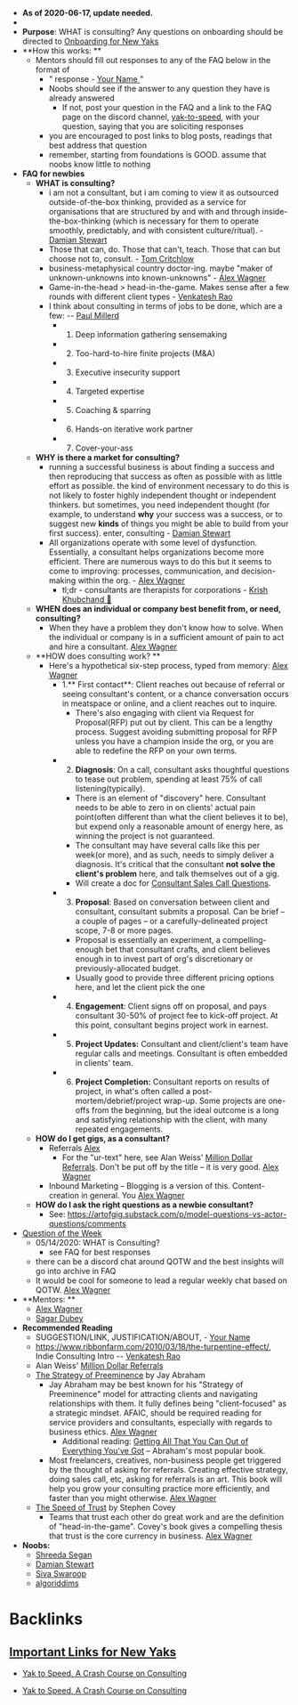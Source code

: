 - __As of 2020-06-17, update needed.__
- 
- **Purpose**: WHAT is consulting? Any questions on onboarding should be directed to [Onboarding for New Yaks](<Onboarding for New Yaks.md>)
- **How this works: **
    - Mentors should fill out responses to any of the FAQ below in the format of 
        - " response - [ Your Name ](< Your Name .md>)"
        - Noobs should see if the answer to any question they have is already answered
            - If not, post your question in the FAQ  and a link to the FAQ page on the discord channel, [yak-to-speed](<yak-to-speed.md>), with your question, saying that you are soliciting responses 
        - you are encouraged to post links to blog posts, readings that best address that question 
        - remember, starting from foundations is GOOD. assume that noobs know little to nothing   
- **FAQ for newbies**
    - **WHAT is consulting?**
        - i am not a consultant, but i am coming to view it as outsourced outside-of-the-box thinking, provided as a service for organisations that are structured by and with and through inside-the-box-thinking (which is necessary for them to operate smoothly, predictably, and with consistent culture/ritual). - [Damian Stewart](<Damian Stewart.md>)
        - Those that can, do. Those that can't, teach. Those that can but choose not to, consult. - [Tom Critchlow](<Tom Critchlow.md>)
        - business-metaphysical country doctor-ing. maybe "maker of unknown-unknowns into known-unknowns" - [Alex Wagner](<Alex Wagner.md>)
        - Game-in-the-head > head-in-the-game. Makes sense after a few rounds with different client types - [Venkatesh Rao](<Venkatesh Rao.md>)
        - I think about consulting in terms of jobs to be done, which are a few: -- [Paul Millerd](<Paul Millerd.md>)
            - 1. Deep information gathering sensemaking
            - 2. Too-hard-to-hire finite projects (M&A)
            - 3. Executive insecurity support
            - 4. Targeted expertise
            - 5. Coaching & sparring
            - 6. Hands-on iterative work partner
            - 7. Cover-your-ass
    - **WHY is there a market for consulting?**
        - running a successful business is about finding a success and then reproducing that success as often as possible with as little effort as possible. the kind of environment necessary to do this is not likely to foster highly independent thought or independent thinkers. but sometimes, you need independent thought (for example, to understand __why__ your success was a success, or to suggest new __kinds__ of things you might be able to build from your first success). enter, consulting - [Damian Stewart](<Damian Stewart.md>)
        - All organizations operate with some level of dysfunction. Essentially, a consultant helps organizations become more efficient. There are numerous ways to do this but it seems to come to improving: processes, communication, and decision-making within the org. - [Alex Wagner](<Alex Wagner.md>)
            - tl;dr -  consultants are therapists for corporations - [Krish Khubchand 🎈](<Krish Khubchand 🎈.md>)
    - **WHEN does an individual or company best benefit from, or need, consulting?**
        - When they have a problem they don't know how to solve. When the individual or company is in a sufficient amount of pain to act and hire a consultant. [Alex Wagner](<Alex Wagner.md>)
    - **HOW does consulting work?  **
        - Here's a hypothetical six-step process, typed from memory: [Alex Wagner](<Alex Wagner.md>)
            - 1.** First contact**: Client reaches out because of referral or seeing consultant's content, or a chance conversation occurs in meatspace or online, and a client reaches out to inquire.
                - There's also engaging with client via Request for Proposal(RFP) put out by client. This can be a lengthy process. Suggest avoiding submitting proposal for RFP unless you have a champion inside the org, or you are able to redefine the RFP on your own terms.
            - 2. **Diagnosis**: On a call, consultant asks thoughtful questions to tease out problem, spending at least 75% of call listening(typically). 
                - There is an element of "discovery" here. Consultant needs to be able to zero in on clients' actual pain point(often different than what the client believes it to be), but expend only a reasonable amount of energy here, as winning the project is not guaranteed. 
                - The consultant may have several calls like this per week(or more), and as such, needs to simply deliver a diagnosis. It's critical that the consultant __not solve the client's problem__ here, and talk themselves out of a gig.
                - Will create a doc for [Consultant Sales Call Questions](<Consultant Sales Call Questions.md>).
            - 3. **Proposal**: Based on conversation between client and consultant, consultant submits a proposal. Can be brief – a couple of pages – or a carefully-delineated project scope, 7-8 or more pages. 
                - Proposal is essentially an experiment, a compelling-enough bet that consultant crafts, and client believes enough in to invest part of org's discretionary or previously-allocated budget.
                - Usually good to provide three different pricing options here, and let the client pick the one
            - 4. **Engagement**: Client signs off on proposal, and pays consultant 30-50% of project fee to kick-off project. At this point, consultant begins project work in earnest.
            - 5. **Project Updates:** Consultant and client/client's team have regular calls and meetings. Consultant is often embedded in clients' team.
            - 6. **Project Completion:** Consultant reports on results of project, in what's often called a post-mortem/debrief/project wrap-up. Some projects are one-offs from the beginning, but the ideal outcome is a long and satisfying relationship with the client, with many repeated engagements.
    - **HOW do I get gigs, as a consultant?**
        - Referrals [Alex](<Alex.md>)
            - For the "ur-text" here, see Alan Weiss' [Million Dollar Referrals](https://www.amazon.com/Million-Dollar-Referrals-Perpetual-Seven-Figure/dp/0071769277). Don't be put off by the title – it is very good. [Alex Wagner](<Alex Wagner.md>)
        - Inbound Marketing – Blogging is a version of this. Content-creation in general. You  [Alex Wagner](<Alex Wagner.md>)
    - **HOW do I ask the right questions as a newbie consultant?**
        - See: https://artofgig.substack.com/p/model-questions-vs-actor-questions/comments
- [Question of the Week](<Question of the Week.md>)
    - 05/14/2020: WHAT is Consulting? 
        - see FAQ for best responses
    - there can be a discord chat around QOTW and the best insights will go into archive in FAQ
    - It would be cool for someone to lead a regular weekly chat based on QOTW. [Alex Wagner](<Alex Wagner.md>)
- **Mentors: **
    - [Alex Wagner](<Alex Wagner.md>)
    - [Sagar Dubey](<Sagar Dubey.md>)
- **Recommended Reading**
    - SUGGESTION/LINK, JUSTIFICATION/ABOUT, - [ Your Name ](< Your Name .md>)
    - https://www.ribbonfarm.com/2010/03/18/the-turpentine-effect/, Indie Consulting Intro -- [Venkatesh Rao](<Venkatesh Rao.md>)
    - Alan Weiss' [Million Dollar Referrals](https://www.amazon.com/Million-Dollar-Referrals-Perpetual-Seven-Figure/dp/0071769277)
    - [The Strategy of Preeminence](https://www.abraham.com/wp-content/uploads/2014/02/The_Strategy_of_Preeminence-Adapted-for-a-Client1.pdf) by Jay Abraham
        - Jay Abraham may be best known for his "Strategy of Preeminence" model for attracting clients and navigating relationships with them. It fully defines being "client-focused" as a strategic mindset. AFAIC, should be required reading for service providers and consultants, especially with regards to business ethics. [Alex Wagner](<Alex Wagner.md>)
            - Additional reading: [Getting All That You Can Out of Everything You've Got](http://abraham-pop.s3.amazonaws.com/GettingEverythingNew.pdf) – Abraham's most popular book.
        - Most freelancers, creatives, non-business people get triggered by the thought of asking for referrals. Creating effective strategy, doing sales call, etc, asking for referrals is an art. This book will help you grow your consulting practice more efficiently, and faster than you might otherwise. [Alex Wagner](<Alex Wagner.md>) 
    - [The Speed of Trust](https://public.summaries.com/files/8-page-summary/the-speed-of-trust.pdf) by Stephen Covey
        - Teams that trust each other do great work and are the definition of "head-in-the-game". Covey's book gives a compelling thesis that trust is the core currency in business. [Alex Wagner](<Alex Wagner.md>)
- **Noobs:**
    - [Shreeda Segan](<Shreeda Segan.md>)
    - [Damian Stewart](<Damian Stewart.md>)
    - [Siva Swaroop](<Siva Swaroop.md>)
    - [algoriddims](<algoriddims.md>)

# Backlinks
## [Important Links for New Yaks](<Important Links for New Yaks.md>)
- [Yak to Speed, A Crash Course on Consulting](<Yak to Speed, A Crash Course on Consulting.md>)

- [Yak to Speed, A Crash Course on Consulting](<Yak to Speed, A Crash Course on Consulting.md>)

